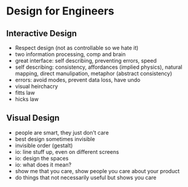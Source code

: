 # Design for Engineers

## Interactive Design

* Respect design  (not as controllable so we hate it)
* two information processing, comp and brain
* great interface: self describing, preventing errors, speed 
* self describing: consistency, affordances (implied physics), natural mapping,
direct manulipation, metaphor (abstract consistency)
* errors: avoid modes, prevent data loss, have undo
* visual heirchacry
* fitts law
* hicks law

## Visual Design

* people are smart, they just don't care
* best design sometimes invisible
* invisible order (gestalt)
* io: line stuff up, even on different screens
* io: design the spaces
* io: what does it mean?
* show me that you care, show people you care about your product
* do things that not necessarily useful but shows you care
